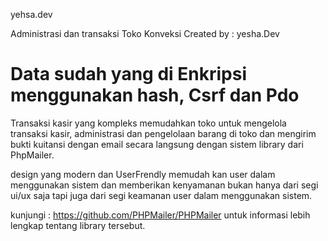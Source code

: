 yehsa.dev

Administrasi dan transaksi Toko Konveksi
 Created by : yesha.Dev
 
 Data sudah yang di Enkripsi menggunakan hash, Csrf dan Pdo 
==========================================================

Transaksi kasir yang kompleks memudahkan toko untuk mengelola 
transaksi kasir, administrasi dan pengelolaan barang di toko
dan mengirim bukti kuitansi dengan email secara langsung dengan sistem
library dari PhpMailer.

design yang modern dan UserFrendly memudah kan user dalam menggunakan
sistem dan memberikan kenyamanan bukan hanya dari segi ui/ux saja tapi juga 
dari segi keamanan user dalam menggunakan sistem.

kunjungi : https://github.com/PHPMailer/PHPMailer
untuk informasi lebih lengkap tentang library tersebut.

